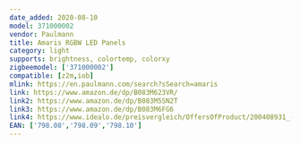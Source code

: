 ```yaml
---
date_added: 2020-08-10
model: 371000002
vendor: Paulmann
title: Amaris RGBW LED Panels
category: light
supports: brightness, colortemp, colorxy
zigbeemodel: ['371000002']
compatible: [z2m,iob]
mlink: https://en.paulmann.com/search?sSearch=amaris
link: https://www.amazon.de/dp/B083M623VR/
link2: https://www.amazon.de/dp/B083M5SN2T
link3: https://www.amazon.de/dp/B083M6FG6
link4: https://www.idealo.de/preisvergleich/OffersOfProduct/200408931_-led-panel-smarthome-zigbee-amaris-119-5-x-29-5-cm-35w-rgbw-weiss-matt-798-10-paulmann.html
EAN: ['798.08','798.09','798.10']
---
```


